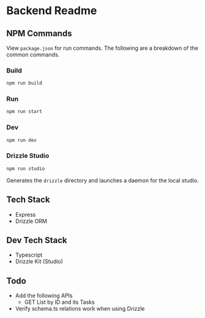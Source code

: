 # Backend Readme

## NPM Commands

View `package.json` for run commands. The following are a breakdown of the common commands.

### Build

```bash
npm run build
```

### Run

```bash
npm run start
```

### Dev

```bash
npm run dev
```

### Drizzle Studio

```bash
npm run studio
```

Generates the `drizzle` directory and launches a daemon for the local studio.

## Tech Stack

- Express
- Drizzle ORM

## Dev Tech Stack

- Typescript
- Drizzle Kit (Studio)

## Todo

- Add the following APIs
  - GET List by ID and its Tasks
- Verify schema.ts relations work when using Drizzle
